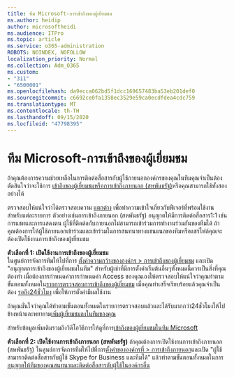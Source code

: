 ```yaml
---
title: ทีม Microsoft-การเข้าถึงของผู้เยี่ยมชม
ms.author: heidip
author: microsoftheidi
ms.audience: ITPro
ms.topic: article
ms.service: o365-administration
ROBOTS: NOINDEX, NOFOLLOW
localization_priority: Normal
ms.collection: Adm_O365
ms.custom:
- "311"
- "6500001"
ms.openlocfilehash: da9ecca062bd5f1dcc169657483ba53eb201def0
ms.sourcegitcommit: c6692ce0fa1358ec3529e59ca0ecdfdea4cdc759
ms.translationtype: MT
ms.contentlocale: th-TH
ms.lasthandoff: 09/15/2020
ms.locfileid: "47798395"
---
```

# <a name="microsoft-teams---guest-access"></a>ทีม Microsoft-การเข้าถึงของผู้เยี่ยมชม

ถ้าคุณต้องการความช่วยเหลือในการติดต่อสื่อสารกับผู้ใช้ภายนอกองค์กรของคุณในทีมคุณจำเป็นต้องตัดสินใจว่าจะใช้การ [เข้าถึงของผู้เยี่ยมชมหรือการเข้าถึงภายนอก (สหพันธรัฐ)](https://docs.microsoft.com/microsoftteams/manage-external-access#external-access-vs-guest-access)หรือคุณสามารถใช้ทั้งสองอย่างได้

ตรวจสอบให้แน่ใจว่าได้ตรวจสอบความ [แตกต่าง](https://docs.microsoft.com/microsoftteams/manage-external-access#external-access-vs-guest-access) เพื่อทำความเข้าใจเกี่ยวกับฟีเจอร์ที่พร้อมใช้งานสำหรับแต่ละรายการ  ตัวอย่างเช่นการเข้าถึงภายนอก (สหพันธรัฐ) อนุญาตให้มีการติดต่อสื่อสาร1:1 เช่นการแชทและการแสดงตน  ผู้ใช้ที่ติดต่อกับภายนอกไม่สามารถเข้าร่วมการทำงานร่วมกันของทีมได้  ถ้าคุณต้องการให้ผู้ใช้ภายนอกเข้าร่วมและเข้าร่วมในการสนทนาทางแชนแนลของทีมหรือแชร์ไฟล์คุณจะต้องเปิดใช้งานการเข้าถึงของผู้เยี่ยมชม

**ตัวเลือกที่ 1: เปิดใช้งานการเข้าถึงของผู้เยี่ยมชม**   
ในศูนย์การจัดการทีมให้ไปที่การ [ตั้งค่าความกว้างขององค์กร > การเข้าถึงของผู้เยี่ยมชม](https://admin.teams.microsoft.com/company-wide-settings/guest-configuration) และเปิด "อนุญาตการเข้าถึงของผู้เยี่ยมชมในทีม"  สำหรับผู้เช่าที่มีการตั้งค่าเริ่มต้นอื่นๆทั้งหมดนี้ควรเป็นสิ่งที่คุณต้องทำ  เมื่อต้องการกำหนดค่าการกำหนดค่า Access ของคุณเองให้ตรวจสอบให้แน่ใจว่าคุณทำตามขั้นตอนทั้งหมดใน[รายการตรวจสอบการเข้าถึงของผู้เยี่ยมชม](https://docs.microsoft.com/microsoftteams/guest-access-checklist) เมื่อคุณทำเสร็จเรียบร้อยแล้วคุณจำเป็นต้อง [รอถึง24ชั่วโมง](https://docs.microsoft.com/microsoftteams/manage-guests#guest-access-latencies) เพื่อให้การตั้งค่ามีผลใช้งาน

ถ้าคุณมั่นใจว่าคุณได้ทำตามขั้นตอนทั้งหมดในรายการตรวจสอบแล้วและได้รับมากกว่า24ชั่วโมงให้ไปข้างหน้าและพยายาม[เพิ่มผู้เยี่ยมชมลงในทีมของคุณ](https://support.office.com/article/add-guests-to-a-team-in-teams-fccb4fa6-f864-4508-bdde-256e7384a14f#ID0EAABAAA=Desktop)

สำหรับข้อมูลเพิ่มเติมรวมถึงวิดีโอวิธีการให้ดูที่การ[เข้าถึงของผู้เยี่ยมชมในทีม Microsoft](https://docs.microsoft.com/microsoftteams/guest-access)

**ตัวเลือกที่ 2: เปิดใช้งานการเข้าถึงภายนอก (สหพันธรัฐ)** ถ้าคุณต้องการเปิดใช้งานการเข้าถึงภายนอก (สหพันธรัฐ) ในศูนย์การจัดการทีมให้ไปที่การ[ตั้งค่าขององค์กรที่ > การเข้าถึงภายนอก](https://admin.teams.microsoft.com/company-wide-settings/external-communications)และเปิด "ผู้ใช้สามารถติดต่อสื่อสารกับผู้ใช้ Skype for Business และทีมได้" แล้วทำตามขั้นตอนทั้งหมดในการ[อนุญาตให้ทีมของคุณสนทนาและติดต่อสื่อสารกับผู้ใช้ในองค์กรอื่น](https://docs.microsoft.com/microsoftteams/manage-external-access#let-your-teams-users-chat-and-communicate-with-users-in-another-organization)


